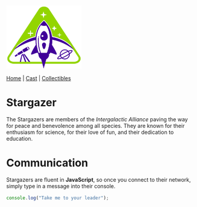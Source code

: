 
<img src="images/logo_stargazers_bug.svg" alt="Stargazer Logo" style="width:200px;">

[Home](README.md) | [Cast](Cast.md) | [Collectibles](Collectibles.md)
# Stargazer
The Stargazers are members of the _Intergalactic Alliance_ paving the way for peace and benevolence among all species. They are known for their enthusiasm for science, for their love of fun, and their dedication to education.

# Communication

Stargazers are fluent in **JavaScript**, so once you connect to their network, simply type in a message into their console.

```js
console.log("Take me to your leader");
```

